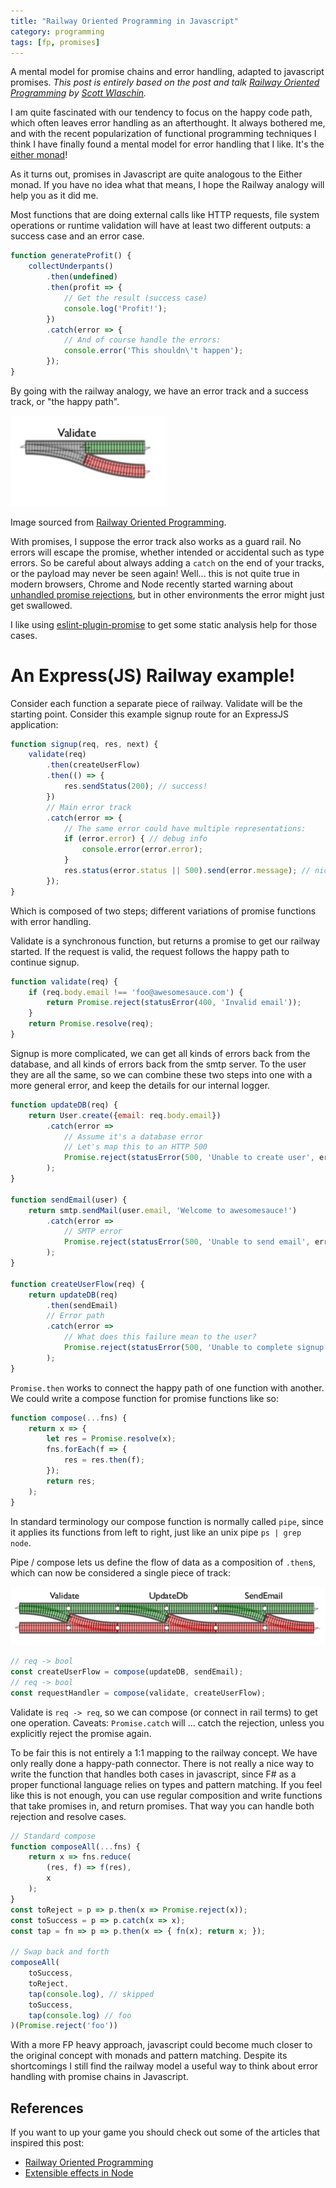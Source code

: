 ```yaml
---
title: "Railway Oriented Programming in Javascript"
category: programming
tags: [fp, promises]
---
```

A mental model for promise chains and error handling, adapted to javascript promises.
*This post is entirely based on the post and talk [Railway Oriented Programming](https://fsharpforfunandprofit.com/rop/)
by [Scott Wlaschin](https://twitter.com/scottwlaschin).*

I am quite fascinated with our tendency to focus on the happy code path, which often leaves
error handling as an afterthought. It always bothered me, and with the recent popularization of
functional programming techniques I think I have finally found a mental model for error handling
that I like. It's the [either monad](https://www.schoolofhaskell.com/school/starting-with-haskell/basics-of-haskell/10_Error_Handling#the-either-monad)!

As it turns out, promises in Javascript are quite analogous to the Either monad. If you have no idea
what that means, I hope the Railway analogy will help you as it did me.

Most functions that are doing external calls like HTTP requests, file system operations or runtime
validation will have at least two different outputs: a success case and an error case.

<!-- cut -->

```js
function generateProfit() {
	collectUnderpants()
		.then(undefined)
		.then(profit => {
			// Get the result (success case)
			console.log('Profit!');
		})
		.catch(error => {
			// And of course handle the errors:
			console.error('This shouldn\'t happen');
		});
}
```

By going with the railway analogy, we have an error track and a success track, or "the happy path".

<img src="/assets/images/railway-2.png" alt="Rails!" style="width: 250px;"/>

Image sourced from [Railway Oriented Programming](https://fsharpforfunandprofit.com/rop/).

With promises, I suppose the error track also works as a guard rail. No errors will escape the promise,
whether intended or accidental such as type errors.
So be careful about always adding a `catch` on the end of your tracks, or the payload may never be seen again!
Well... this is not quite true in modern browsers, Chrome and Node recently started warning about
[unhandled promise rejections](http://2ality.com/2016/04/unhandled-rejections.html),
but in other environments the error might just get swallowed.

I like using [eslint-plugin-promise](https://github.com/xjamundx/eslint-plugin-promise) to get
some static analysis help for those cases.

# An Express(JS) Railway example!
Consider each function a separate piece of railway. Validate will be the starting point.
Consider this example signup route for an ExpressJS application:

```js
function signup(req, res, next) {
	validate(req)
		.then(createUserFlow)
		.then(() => {
			res.sendStatus(200); // success!
		})
		// Main error track
		.catch(error => {
			// The same error could have multiple representations:
			if (error.error) { // debug info
				console.error(error.error);
			}
			res.status(error.status || 500).send(error.message); // nice user error
		});
}
```

Which is composed of two steps; different variations of promise functions with error handling.

Validate is a synchronous function, but returns a promise to get our railway started. If the request
is valid, the request follows the happy path to continue signup.

```js
function validate(req) {
	if (req.body.email !== 'foo@awesomesauce.com') {
		return Promise.reject(statusError(400, 'Invalid email'));
	}
	return Promise.resolve(req);
}
```

Signup is more complicated, we can get all kinds of errors back from the database, and all kinds of
errors back from the smtp server. To the user they are all the same, so we can combine these two
steps into one with a more general error, and keep the details for our internal logger.

```js
function updateDB(req) {
	return User.create({email: req.body.email})
		.catch(error =>
			// Assume it's a database error
			// Let's map this to an HTTP 500
			Promise.reject(statusError(500, 'Unable to create user', error)
		);
}

function sendEmail(user) {
	return smtp.sendMail(user.email, 'Welcome to awesomesauce!')
		.catch(error =>
			// SMTP error
			Promise.reject(statusError(500, 'Unable to send email', error)
		);
}

function createUserFlow(req) {
	return updateDB(req)
		.then(sendEmail)
		// Error path
		.catch(error =>
			// What does this failure mean to the user?
			Promise.reject(statusError(500, 'Unable to complete signup', error))
		);
}
```

`Promise.then` works to connect the happy path of one function with another. We could write a
compose function for promise functions like so:

```js
function compose(...fns) {
	return x => {
		let res = Promise.resolve(x);
		fns.forEach(f => {
			res = res.then(f);
		});
		return res;
	);
}
```
In standard terminology our compose function is normally called `pipe`, since it applies its
functions from left to right, just like an unix pipe `ps | grep node`.

Pipe / compose lets us define the flow of data as a composition of `.then`s, which can now be
considered a single piece of track:

![alt](/assets/images/railway-1.png)

```js
// req -> bool
const createUserFlow = compose(updateDB, sendEmail);
// req -> bool
const requestHandler = compose(validate, createUserFlow);
```

Validate is `req -> req`, so we can compose (or connect in rail terms) to get one operation.
Caveats: `Promise.catch` will ... catch the rejection, unless you explicitly reject the promise
again.

To be fair this is not entirely a 1:1 mapping to the railway concept. We have only really done a
happy-path connector. There is not really a nice way to write the function that handles both cases
in javascript, since F# as a proper functional language relies on types and pattern matching.
If you feel like this is not enough, you can use regular composition and write functions that
take promises in, and return promises. That way you can handle both rejection and resolve cases.

```js
// Standard compose
function composeAll(...fns) {
	return x => fns.reduce(
		(res, f) => f(res),
		x
	);
}
const toReject = p => p.then(x => Promise.reject(x));
const toSuccess = p => p.catch(x => x);
const tap = fn => p => p.then(x => { fn(x); return x; });

// Swap back and forth
composeAll(
	toSuccess,
	toReject,
	tap(console.log), // skipped
	toSuccess,
	tap(console.log) // foo
)(Promise.reject('foo'))
```

With a more FP heavy approach, javascript could become much closer to the original concept with
monads and pattern matching. Despite its shortcomings I still find the railway model a useful way to
think about error handling with promise chains in Javascript.


## References

If you want to up your game you should check out some of the articles that inspired this post:

* [Railway Oriented Programming](https://fsharpforfunandprofit.com/rop/)
* [Extensible effects in Node](https://www.humblespark.com/blog/extensible-effects-in-node-part-1)
